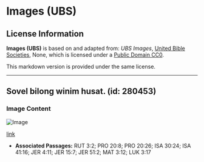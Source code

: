 # Images (UBS)

## License Information

**Images (UBS)** is based on and adapted from: _UBS Images_, [United Bible Societies](https://unitedbiblesocieties.org/), None, which is licensed under a [Public Domain CC0](https://creativecommons.org/public-domain/cc0/).

This markdown version is provided under the same license.



--------------------------------

## Sovel bilong winim husat. (id: 280453)

### Image Content

![Image](https://cdn.aquifer.bible/aquifer-content/resources/Media/WEB-0326_winnowing_shovel.jpg)

[link](https://cdn.aquifer.bible/aquifer-content/resources/Media/WEB-0326_winnowing_shovel.jpg)

* **Associated Passages:** RUT 3:2; PRO 20:8; PRO 20:26; ISA 30:24; ISA 41:16; JER 4:11; JER 15:7; JER 51:2; MAT 3:12; LUK 3:17

